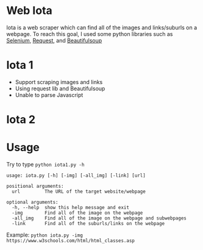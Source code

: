 # Web Iota
Iota is a web scraper which can find all of the images and links/suburls on a webpage. To reach this goal, I used some python libraries such as [Selenium](https://github.com/SeleniumHQ/selenium), [Request](https://github.com/request/request), and [Beautifulsoup](https://pypi.org/project/bs4/)

# Iota 1
- Support scraping images and links
- Using request lib and Beautifulsoup
- Unable to parse Javascript

# Iota 2


# Usage
Try to type `python iota1.py -h`
```
usage: iota.py [-h] [-img] [-all_img] [-link] [url]

positional arguments:
  url         The URL of the target website/webpage

optional arguments:
  -h, --help  show this help message and exit
  -img        Find all of the image on the webpage
  -all_img    Find all of the image on the webpage and subwebpages
  -link       Find all of the suburls/links on the webpage
```
Example:
`python iota.py -img https://www.w3schools.com/html/html_classes.asp`

